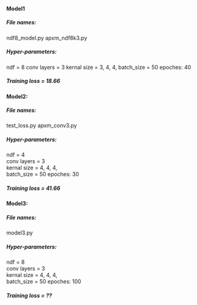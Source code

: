 #### Model1
##### File names: 
  ndf8_model.py
  apxm_ndf8k3.py
  
##### Hyper-parameters: 
  ndf = 8
  conv layers = 3
  kernal size = 3, 4, 4, 
  batch_size = 50
  epoches: 40
  
##### Training loss = 18.66


#### Model2: 
##### File names: 
  test_loss.py
  apxm_conv3.py
  
##### Hyper-parameters: 
  ndf = 4  
  conv layers = 3  
  kernal size = 4, 4, 4,   
  batch_size = 50 
  epoches: 30
  
##### Training loss = 41.66


#### Model3: 
##### File names: 
  model3.py
  
##### Hyper-parameters: 
  ndf = 8  
  conv layers = 3  
  kernal size = 4, 4, 4,   
  batch_size = 50 
  epoches: 100
  
##### Training loss = ??
